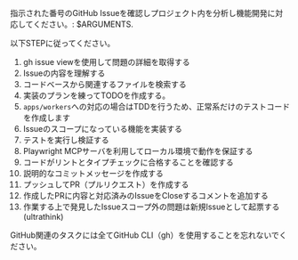 指示された番号のGitHub Issueを確認しプロジェクト内を分析し機能開発に対応してください。: $ARGUMENTS.

以下STEPに従ってください。

1. gh issue viewを使用して問題の詳細を取得する
2. Issueの内容を理解する
3. コードベースから関連するファイルを検索する
4. 実装のプランを練ってTODOを作成する。
5. `apps/workers`への対応の場合はTDDを行うため、正常系だけのテストコードを作成します
6. Issueのスコープになっている機能を実装する
7. テストを実行し検証する
8. Playwright MCPサーバを利用してローカル環境で動作を保証する
9. コードがリントとタイプチェックに合格することを確認する
10. 説明的なコミットメッセージを作成する
11. プッシュしてPR（プルリクエスト）を作成する
12. 作成したPRに内容と対応済みのIssueをCloseするコメントを追加する
13. 作業する上で発見したIssueスコープ外の問題は新規Issueとして起票する(ultrathink)

GitHub関連のタスクには全てGitHub CLI（gh）を使用することを忘れないでください。